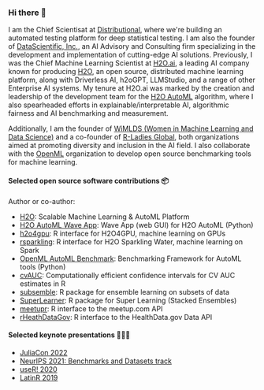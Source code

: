 ### Hi there 👋

I am the Chief Scientisat at [Distributional](https://distributional.com), where we're building an automated testing platform for deep statistical testing.  I am also the founder of [DataScientific, Inc.](https://datascientific.com), an AI Advisory and Consulting firm specializing in the development and implementation of cutting-edge AI solutions. Previously, I was the Chief Machine Learning Scientist at [H2O.ai](https://h2o.ai), a leading AI company known for producing [H2O](https://github.com/h2oai/h2o-3), an open source, distributed machine learning platform, along with Driverless AI, h2oGPT, LLMStudio, and a range of other Enterprise AI systems.  My tenure at H2O.ai was marked by the creation and leadership of the development team for the [H2O AutoML](http://docs.h2o.ai/h2o/latest-stable/h2o-docs/automl.html) algorithm, where I also spearheaded efforts in explainable/interpretable AI, algorithmic fairness and AI benchmarking and measurement.  

Additionally, I am the founder of [WiMLDS (Women in Machine Learning and Data Science)](https://github.com/wimlds) and a co-founder of [R-Ladies Global](https://github.com/rladies), both organizations aimed at promoting diversity and inclusion in the AI field.  I also collaborate with the [OpenML](https://github.com/openml) organization to develop open source benchmarking tools for machine learning.

#### Selected open source software contributions 📦

Author or co-author:

- [H2O](https://github.com/h2oai/h2o-3): Scalable Machine Learning & AutoML Platform
- [H2O AutoML Wave App](https://github.com/h2oai/wave-h2o-automl): Wave App (web GUI) for H2O AutoML (Python)
- [h2o4gpu](https://github.com/h2oai/h2o4gpu/tree/master/src/interface_r): R interface for H2O4GPU, machine learning on GPUs
- [rsparkling](https://github.com/h2oai/sparkling-water/tree/master/r): R interface for H2O Sparkling Water, machine learning on Spark
- [OpenML AutoML Benchmark](https://github.com/openml/automlbenchmark): Benchmarking Framework for AutoML tools (Python)
- [cvAUC](https://github.com/ledell/cvAUC):  Computationally efficient confidence intervals for CV AUC estimates in R 
- [subsemble](https://github.com/ledell/subsemble): R package for ensemble learning on subsets of data 
- [SuperLearner](https://github.com/ecpolley/SuperLearner): R package for Super Learning (Stacked Ensembles)
- [meetupr](https://github.com/rladies/meetupr):  R interface to the meetup.com API 
- [rHeathDataGov](https://github.com/rOpenHealth/rHealthDataGov): R interface to the HealthData.gov Data API

#### Selected keynote presentations 👩🏻‍🏫

- [JuliaCon 2022](https://github.com/ledell/juliacon-2022-keynote)
- [NeurIPS 2021: Benchmarks and Datasets track](https://github.com/ledell/neurips-2021-keynote)
- [useR! 2020](https://github.com/ledell/useR2020-automl)
- [LatinR 2019](https://github.com/ledell/LatinR-2019-keynote)

